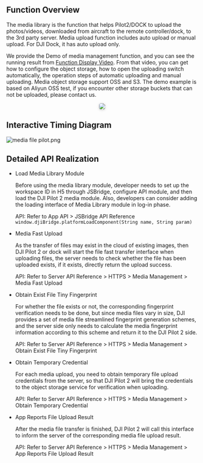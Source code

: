 ## Function Overview

The media library is the function that helps Pilot2/DOCK to upload the photos/videos, downloaded from aircraft to the remote controller/dock, to the 3rd party server. Media upload function includes auto upload or manual upload. For DJI Dock, it has auto upload only.

We provide the Demo of media management function, and you can see the running result from [Function Display Video](https://developer.dji.com/doc/cloud-api-tutorial/en/quick-start/function-display-video.html). From that video, you can get how to configure the object storage, how to open the uploading switch automatically, the operation steps of automatic uploading and manual uploading.  Media object storage support OSS and S3. The demo example is based on Aliyun OSS test, if you encounter other storage buckets that can not be uploaded, please contact us.

<center>    <img style="border-radius: 0.3125em;    box-shadow: 0 2px 4px 0 rgba(34,36,38,.12),0 2px 10px 0 rgba(34,36,38,.08);"     src="https://terra-1-g.djicdn.com/84f990b0bbd145e6a3930de0c55d3b2b/admin/doc/ac64cdd0-62c3-404e-8b5c-cf5965e215dc.png">    <br>     </center>



## Interactive Timing Diagram
![media file pilot.png](https://terra-1-g.djicdn.com/84f990b0bbd145e6a3930de0c55d3b2b/admin/doc/98ce340b-b12f-4b8c-a44e-89f1cd0622d0.png)


## Detailed API Realization

* Load Media Library Module

   Before using the media library module, developer needs to set up the workspace ID in H5 through JSBridge, configure API module, and then load the DJI Pilot 2 media module. Also, developers can consider adding the loading interface of Media Library module in log-in phase. 

  API: Refer to App API > JSBridge API Reference  `window.djiBridge.platformLoadComponent(String name, String param)`

* Media Fast Upload

  As the transfer of files may exist in the cloud of existing images, then DJI Pilot 2 or dock will start the file fast transfer interface when uploading files, the server needs to check whether the file has been uploaded exists, if it exists, directly return the upload success.

  API: Refer to Server API Reference > HTTPS > Media Management > Media Fast Upload

* Obtain Exist File Tiny Fingerprint

  For whether the file exists or not, the corresponding fingerprint verification needs to be done, but since media files vary in size, DJI provides a set of media file streamlined fingerprint generation schemes, and the server side only needs to calculate the media fingerprint information according to this scheme and return it to the DJI Pilot 2 side.

  API: Refer to Server API Reference > HTTPS > Media Management > Obtain Exist File Tiny Fingerprint

* Obtain Temporary Credential

  For each media upload, you need to obtain temporary file upload credentials from the server, so that DJI Pilot 2 will bring the credentials to the object storage service for verification when uploading.

  API: Refer to Server API Reference > HTTPS > Media Management > Obtain Temporary Credential

* App Reports File Upload Result

  After the media file transfer is finished, DJI Pilot 2 will call this interface to inform the server of the corresponding media file upload result.

  API: Refer to Server API Reference > HTTPS > Media Management > App Reports File Upload Result

